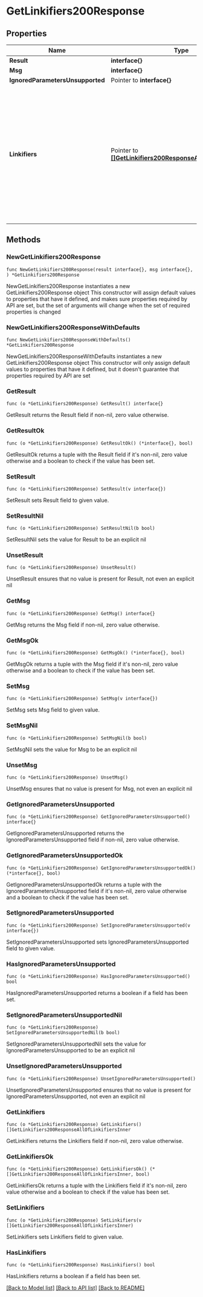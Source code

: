 # GetLinkifiers200Response

## Properties

Name | Type | Description | Notes
------------ | ------------- | ------------- | -------------
**Result** | **interface{}** |  | 
**Msg** | **interface{}** |  | 
**IgnoredParametersUnsupported** | Pointer to **interface{}** |  | [optional] 
**Linkifiers** | Pointer to [**[]GetLinkifiers200ResponseAllOfLinkifiersInner**](GetLinkifiers200ResponseAllOfLinkifiersInner.md) | An ordered array of objects, where each object describes a linkifier.  Clients should always process linkifiers in the order given; this is important if the realm has linkifiers with overlapping patterns. The order can be modified using [&#x60;PATCH /realm/linkifiers&#x60;](/api/reorder-linkifiers).  | [optional] 

## Methods

### NewGetLinkifiers200Response

`func NewGetLinkifiers200Response(result interface{}, msg interface{}, ) *GetLinkifiers200Response`

NewGetLinkifiers200Response instantiates a new GetLinkifiers200Response object
This constructor will assign default values to properties that have it defined,
and makes sure properties required by API are set, but the set of arguments
will change when the set of required properties is changed

### NewGetLinkifiers200ResponseWithDefaults

`func NewGetLinkifiers200ResponseWithDefaults() *GetLinkifiers200Response`

NewGetLinkifiers200ResponseWithDefaults instantiates a new GetLinkifiers200Response object
This constructor will only assign default values to properties that have it defined,
but it doesn't guarantee that properties required by API are set

### GetResult

`func (o *GetLinkifiers200Response) GetResult() interface{}`

GetResult returns the Result field if non-nil, zero value otherwise.

### GetResultOk

`func (o *GetLinkifiers200Response) GetResultOk() (*interface{}, bool)`

GetResultOk returns a tuple with the Result field if it's non-nil, zero value otherwise
and a boolean to check if the value has been set.

### SetResult

`func (o *GetLinkifiers200Response) SetResult(v interface{})`

SetResult sets Result field to given value.


### SetResultNil

`func (o *GetLinkifiers200Response) SetResultNil(b bool)`

 SetResultNil sets the value for Result to be an explicit nil

### UnsetResult
`func (o *GetLinkifiers200Response) UnsetResult()`

UnsetResult ensures that no value is present for Result, not even an explicit nil
### GetMsg

`func (o *GetLinkifiers200Response) GetMsg() interface{}`

GetMsg returns the Msg field if non-nil, zero value otherwise.

### GetMsgOk

`func (o *GetLinkifiers200Response) GetMsgOk() (*interface{}, bool)`

GetMsgOk returns a tuple with the Msg field if it's non-nil, zero value otherwise
and a boolean to check if the value has been set.

### SetMsg

`func (o *GetLinkifiers200Response) SetMsg(v interface{})`

SetMsg sets Msg field to given value.


### SetMsgNil

`func (o *GetLinkifiers200Response) SetMsgNil(b bool)`

 SetMsgNil sets the value for Msg to be an explicit nil

### UnsetMsg
`func (o *GetLinkifiers200Response) UnsetMsg()`

UnsetMsg ensures that no value is present for Msg, not even an explicit nil
### GetIgnoredParametersUnsupported

`func (o *GetLinkifiers200Response) GetIgnoredParametersUnsupported() interface{}`

GetIgnoredParametersUnsupported returns the IgnoredParametersUnsupported field if non-nil, zero value otherwise.

### GetIgnoredParametersUnsupportedOk

`func (o *GetLinkifiers200Response) GetIgnoredParametersUnsupportedOk() (*interface{}, bool)`

GetIgnoredParametersUnsupportedOk returns a tuple with the IgnoredParametersUnsupported field if it's non-nil, zero value otherwise
and a boolean to check if the value has been set.

### SetIgnoredParametersUnsupported

`func (o *GetLinkifiers200Response) SetIgnoredParametersUnsupported(v interface{})`

SetIgnoredParametersUnsupported sets IgnoredParametersUnsupported field to given value.

### HasIgnoredParametersUnsupported

`func (o *GetLinkifiers200Response) HasIgnoredParametersUnsupported() bool`

HasIgnoredParametersUnsupported returns a boolean if a field has been set.

### SetIgnoredParametersUnsupportedNil

`func (o *GetLinkifiers200Response) SetIgnoredParametersUnsupportedNil(b bool)`

 SetIgnoredParametersUnsupportedNil sets the value for IgnoredParametersUnsupported to be an explicit nil

### UnsetIgnoredParametersUnsupported
`func (o *GetLinkifiers200Response) UnsetIgnoredParametersUnsupported()`

UnsetIgnoredParametersUnsupported ensures that no value is present for IgnoredParametersUnsupported, not even an explicit nil
### GetLinkifiers

`func (o *GetLinkifiers200Response) GetLinkifiers() []GetLinkifiers200ResponseAllOfLinkifiersInner`

GetLinkifiers returns the Linkifiers field if non-nil, zero value otherwise.

### GetLinkifiersOk

`func (o *GetLinkifiers200Response) GetLinkifiersOk() (*[]GetLinkifiers200ResponseAllOfLinkifiersInner, bool)`

GetLinkifiersOk returns a tuple with the Linkifiers field if it's non-nil, zero value otherwise
and a boolean to check if the value has been set.

### SetLinkifiers

`func (o *GetLinkifiers200Response) SetLinkifiers(v []GetLinkifiers200ResponseAllOfLinkifiersInner)`

SetLinkifiers sets Linkifiers field to given value.

### HasLinkifiers

`func (o *GetLinkifiers200Response) HasLinkifiers() bool`

HasLinkifiers returns a boolean if a field has been set.


[[Back to Model list]](../README.md#documentation-for-models) [[Back to API list]](../README.md#documentation-for-api-endpoints) [[Back to README]](../README.md)


